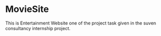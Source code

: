 # MovieSite
This is Entertainment Website one of the project task given in the suven consultancy internship project.

